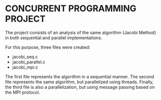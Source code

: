 # CONCURRENT PROGRAMMING PROJECT

The project consists of an analysis of the same algorithm (Jacobi Method) in both sequential and parallel implementations.

For this purpose, three files were created:

* jacobi_seq.c
* jacobi_parallel.c
* jacobi_mpi.c

The first file represents the algorithm in a sequential manner. The second file represents the same algorithm, but parallelized using threads. Finally, the third file is also a parallelization, but using message passing based on the MPI protocol.
